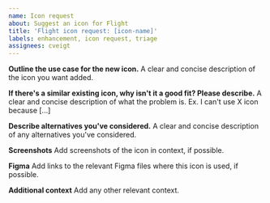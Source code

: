 ```yaml
---
name: Icon request
about: Suggest an icon for Flight
title: 'Flight icon request: [icon-name]'
labels: enhancement, icon request, triage
assignees: cveigt
---
```


**Outline the use case for the new icon.**
A clear and concise description of the icon you want added.

**If there's a similar existing icon, why isn't it a good fit? Please describe.**
A clear and concise description of what the problem is. Ex. I can't use X icon because [...]

**Describe alternatives you've considered.**
A clear and concise description of any alternatives you've considered.

**Screenshots**
Add screenshots of the icon in context, if possible.

**Figma**
Add links to the relevant Figma files where this icon is used, if possible.

**Additional context**
Add any other relevant context.
